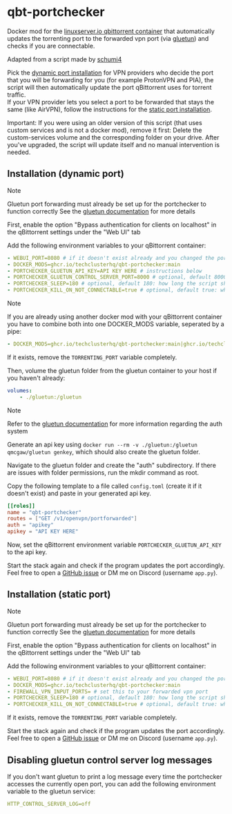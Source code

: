 # qbt-portchecker

Docker mod for the [linuxserver.io qbittorrent container](https://docs.linuxserver.io/images/docker-qbittorrent) that automatically updates the torrenting port to the forwarded vpn port (via [gluetun](https://github.com/qdm12/gluetun)) and checks if you are connectable.

Adapted from a script made by [schumi4](https://github.com/schumi4)

Pick the [dynamic port installation](#installation-dynamic-port) for VPN providers who decide the port that you will be forwarding for you (for example ProtonVPN and PIA), the script will then automatically update the port qBittorrent uses for torrent traffic.\
If your VPN provider lets you select a port to be forwarded that stays the same (like AirVPN), follow the instructions for the [static port installation](#installation-static-port).

Important: If you were using an older version of this script (that uses custom services and is not a docker mod), remove it first: Delete the custom-services volume and the corresponding folder on your drive. After you've upgraded, the script will update itself and no manual intervention is needed.

## Installation (dynamic port)

> [!NOTE]
> Gluetun port forwarding must already be set up for the portchecker to function correctly
> See the [gluetun documentation](https://github.com/qdm12/gluetun-wiki/blob/main/setup/advanced/vpn-port-forwarding.md#native-integrations) for more details

First, enable the option "Bypass authentication for clients on localhost" in the qBittorrent settings under the "Web UI" tab

Add the following environment variables to your qBittorrent container:
```yaml
- WEBUI_PORT=8080 # if it doesn't exist already and you changed the port from the default 8080
- DOCKER_MODS=ghcr.io/techclusterhq/qbt-portchecker:main
- PORTCHECKER_GLUETUN_API_KEY=API KEY HERE # instructions below
- PORTCHECKER_GLUETUN_CONTROL_SERVER_PORT=8000 # optional, default 8000: the port the gluetun control server can be reached at, needs to be set for gluetun using HTTP_CONTROL_SERVER_ADDRESS on the gluetun service
- PORTCHECKER_SLEEP=180 # optional, default 180: how long the script should wait between each check
- PORTCHECKER_KILL_ON_NOT_CONNECTABLE=true # optional, default true: whether or not to restart qBittorrent if the port stops being connectable
```

> [!NOTE]  
> If you are already using another docker mod with your qBittorrent container you have to combine both into one DOCKER_MODS variable, seperated by a pipe:
> ```yaml
> - DOCKER_MODS=ghcr.io/techclusterhq/qbt-portchecker:main|ghcr.io/techclusterhq/qbt-slowban:main
> ```

If it exists, remove the `TORRENTING_PORT` variable completely.

Then, volume the gluetun folder from the gluetun container to your host if you haven't already:
```yaml
volumes:
    - ./gluetun:/gluetun
```
> [!NOTE]  
> Refer to the [gluetun documentation](https://github.com/qdm12/gluetun-wiki/blob/main/setup/advanced/control-server.md) for more information regarding the auth system

Generate an api key using `docker run --rm -v ./gluetun:/gluetun qmcgaw/gluetun genkey`, which should also create the gluetun folder.

Navigate to the gluetun folder and create the "auth" subdirectory. If there are issues with folder permissions, run the mkdir command as root.

Copy the following template to a file called `config.toml` (create it if it doesn't exist) and paste in your generated api key.
```toml
[[roles]]
name = "qbt-portchecker"
routes = ["GET /v1/openvpn/portforwarded"]
auth = "apikey"
apikey = "API KEY HERE"
```
Now, set the qBittorrent environment variable `PORTCHECKER_GLUETUN_API_KEY` to the api key.

Start the stack again and check if the program updates the port accordingly. Feel free to open a [GitHub issue](https://github.com/TechClusterHQ/qbt-portchecker/issues) or DM me on Discord (username `app.py`).

## Installation (static port)

> [!NOTE]
> Gluetun port forwarding must already be set up for the portchecker to function correctly
> See the [gluetun documentation](https://github.com/qdm12/gluetun-wiki/blob/main/setup/advanced/vpn-port-forwarding.md#allow-a-forwarded-port-through-the-firewall) for more details

First, enable the option "Bypass authentication for clients on localhost" in the qBittorrent settings under the "Web UI" tab

Add the following environment variables to your qBittorrent container:
```yaml
- WEBUI_PORT=8080 # if it doesn't exist already and you changed the port from the default 8080
- DOCKER_MODS=ghcr.io/techclusterhq/qbt-portchecker:main
- FIREWALL_VPN_INPUT_PORTS= # set this to your forwarded vpn port
- PORTCHECKER_SLEEP=180 # optional, default 180: how long the script should wait between each check
- PORTCHECKER_KILL_ON_NOT_CONNECTABLE=true # optional, default true: whether or not to restart qBittorrent if the port stops being connectable
```

If it exists, remove the `TORRENTING_PORT` variable completely.

Start the stack again and check if the program updates the port accordingly. Feel free to open a [GitHub issue](https://github.com/TechClusterHQ/qbt-portchecker/issues) or DM me on Discord (username `app.py`).

## Disabling gluetun control server log messages

If you don't want gluetun to print a log message every time the portchecker accesses the currently open port, you can add the following environment variable to the gluetun service:
```yaml
HTTP_CONTROL_SERVER_LOG=off
```